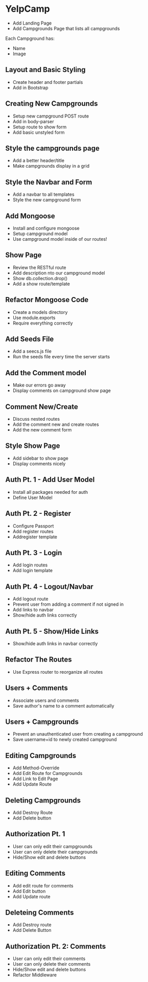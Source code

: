 # YelpCamp

* Add Landing Page
* Add Campgrounds Page that lists all campgrounds

Each Campground has:

* Name
* Image

## Layout and Basic Styling

* Create header and footer partials
* Add in Bootstrap

## Creating New Campgrounds

* Setup new campground POST route
* Add in body-parser
* Setup route to show form
* Add basic unstyled form

## Style the campgrounds page

* Add a better header/title
* Make campgrounds display in a grid

## Style the Navbar and Form

* Add a navbar to all templates
* Style the new campground form

## Add Mongoose

* Install and configure mongoose
* Setup campground model
* Use campground model inside of our routes!

## Show Page

* Review the RESTful route
* Add description nto our campground model
* Show db.collection.drop()
* Add a show route/template

## Refactor Mongoose Code

* Create a models directory
* Use module.exports
* Require everything correctly

## Add Seeds File

* Add a seecs.js file
* Run the seeds file every time the server starts

## Add the Comment model

* Make our errors go away
* Display comments on campground show page

## Comment New/Create

* Discuss nested routes
* Add the comment new and create routes
* Add the new comment form

## Style Show Page

* Add sidebar to show page
* Display comments nicely

## Auth Pt. 1 - Add User Model

* Install all packages needed for auth
* Define User Model

## Auth Pt. 2 - Register

* Configure Passport
* Add register routes
* Addregister template

## Auth Pt. 3 - Login

* Add login routes
* Add login template

## Auth Pt. 4 - Logout/Navbar

* Add logout route
* Prevent user from adding a comment if not signed in
* Add links to navbar
* Show/hide auth links correctly

## Auth Pt. 5 - Show/Hide Links

* Show/hide auth links in navbar correctly

## Refactor The Routes

* Use Express router to reorganize all routes

## Users + Comments

* Associate users and comments
* Save author's name to a comment automatically

## Users + Campgrounds

* Prevent an unauthenticated user from creating a campground
* Save username+id to newly created campground

## Editing Campgrounds

* Add Method-Override
* Add Edit Route for Campgrounds
* Add Link to Edit Page
* Add Update Route

## Deleting Campgrounds

* Add Destroy Route
* Add Delete button

## Authorization Pt. 1

* User can only edit their campgrounds
* User can only delete their campgrounds
* Hide/Show edit and delete buttons

## Editing Comments

* Add edit route for comments
* Add Edit button
* Add Update route

## Deleteing Comments

* Add Destroy route
* Add Delete Button

## Authorization Pt. 2: Comments

* User can only edit their comments
* User can only delete their comments
* Hide/Show edit and delete buttons
* Refactor Middleware

<!-- # Heading 1

## Heading 2 text

Hello World!

We will output Markdown to:

- HTML
- docx
- PDF

LInk to [http://www.google.com/](Google) -->
